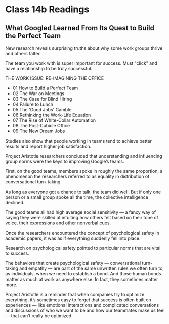 # Class 14b Readings

## What Googled Learned From Its Quest to Build the Perfect Team
New research reveals surprising truths about why some work groups thrive and others falter.

The team you work with is super important for success.  Must "click" and have a relationship to be truly successful.

THE WORK ISSUE: RE-IMAGINING THE OFFICE
- 01 How to Build a Perfect Team
- 02 The War on Meetings
- 03 The Case for Blind Hiring
- 04 Failure to Lunch
- 05 The 'Good Jobs' Gamble
- 06 Rethinking the Work-Life Equation
- 07 The Rise of White-Collar Automation
- 08 The Post-Cubicle Office
- 09 The New Dream Jobs

Studies also show that people working in teams tend to achieve better results and report higher job satisfaction.

Project Aristotle researchers concluded that understanding and influencing group norms were the keys to improving Google’s teams.

First, on the good teams, members spoke in roughly the same proportion, a phenomenon the researchers referred to as equality in distribution of conversational turn-taking.

As long as everyone got a chance to talk, the team did well.
But if only one person or a small group spoke all the time, the collective intelligence declined.

The good teams all had high average social sensitivity — a fancy way of saying they were skilled at intuiting how others felt based on their tone of voice, their expressions and other nonverbal cues. 

Once the researchers encountered the concept of psychological safety in academic papers, it was as if everything suddenly fell into place.

Research on psychological safety pointed to particular norms that are vital to success.

The behaviors that create psychological safety — conversational turn-taking and empathy — are part of the same unwritten rules we often turn to, as individuals, when we need to establish a bond. And those human bonds matter as much at work as anywhere else. In fact, they sometimes matter more.

Project Aristotle is a reminder that when companies try to optimize everything, it’s sometimes easy to forget that success is often built on experiences — like emotional interactions and complicated conversations and discussions of who we want to be and how our teammates make us feel — that can’t really be optimized.
